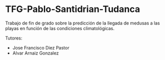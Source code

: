 # TFG-Pablo-Santidrian-Tudanca
Trabajo de fin de grado sobre la predicción de la llegada de medusas a las playas en función de las condiciones climatológicas.

Tutores:
- Jose Francisco Diez Pastor
- Alvar Arnaiz Gonzalez